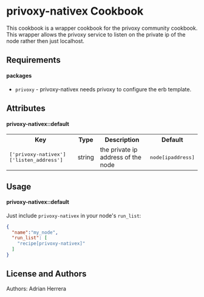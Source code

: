 privoxy-nativex Cookbook
========================
This cookbook is a wrapper cookbook for the privoxy community cookbook. This wrapper allows the privoxy service to listen on the private ip of the node rather then just localhost.

Requirements
------------

#### packages
- `privoxy` - privoxy-nativex needs privoxy to configure the erb template.

Attributes
----------
#### privoxy-nativex::default
<table>
  <tr>
    <th>Key</th>
    <th>Type</th>
    <th>Description</th>
    <th>Default</th>
  </tr>
  <tr>
    <td><tt>['privoxy-nativex']['listen_address']</tt></td>
    <td>string</td>
    <td>the private ip address of the node</td>
    <td><tt>node[ipaddress]</tt></td>
  </tr>
</table>

Usage
-----
#### privoxy-nativex::default
Just include `privoxy-nativex` in your node's `run_list`:

```json
{
  "name":"my_node",
  "run_list": [
    "recipe[privoxy-nativex]"
  ]
}
```

License and Authors
-------------------
Authors: Adrian Herrera
